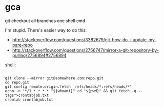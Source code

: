 # gca
~~git checkout all branches one shell cmd~~

I'm stupid. There's easier way to do this:

* http://stackoverflow.com/questions/3382679/git-how-do-i-update-my-bare-repo
* http://stackoverflow.com/questions/2756747/mirror-a-git-repository-by-pulling/2756894#2756894

shell:

```

git clone --mirror git@somewhere.com:repo.git
cd repo.git
git config remote.origin.fetch 'refs/heads/*:refs/heads/*'
echo -n "*/1 * * * * "${whoami}" cd "${pwd}" && git fetch -q --tags">crontabjob.txt
crontab crontabjob.txt

```




